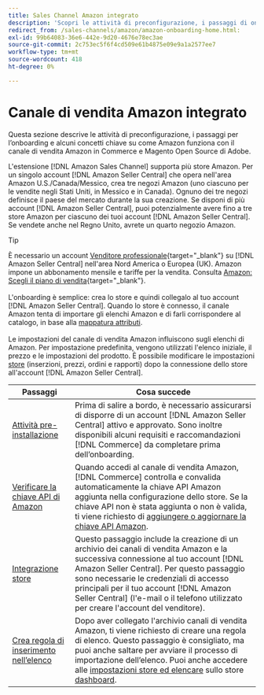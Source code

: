 ```yaml
---
title: Sales Channel Amazon integrato
description: 'Scopri le attività di preconfigurazione, i passaggi di onboarding e il funzionamento di Amazon con Amazon Sales Channel in Adobe Commerce e Magenti Open Source.'
redirect_from: /sales-channels/amazon/amazon-onboarding-home.html: 
exl-id: 99b64083-36e6-442e-9d20-4676e78ec3ae
source-git-commit: 2c753ec5f6f4cd509e61b4875e09e9a1a2577ee7
workflow-type: tm+mt
source-wordcount: 418
ht-degree: 0%

---
```


# Canale di vendita Amazon integrato

Questa sezione descrive le attività di preconfigurazione, i passaggi per l’onboarding e alcuni concetti chiave su come Amazon funziona con il canale di vendita Amazon in Commerce e Magento Open Source di Adobe.

L&#39;estensione [!DNL Amazon Sales Channel] supporta più store Amazon. Per un singolo account [!DNL Amazon Seller Central] che opera nell&#39;area Amazon U.S./Canada/Messico, crea tre negozi Amazon (uno ciascuno per le vendite negli Stati Uniti, in Messico e in Canada). Ognuno dei tre negozi definisce il paese del mercato durante la sua creazione. Se disponi di più account [!DNL Amazon Seller Central], puoi potenzialmente avere fino a tre store Amazon per ciascuno dei tuoi account [!DNL Amazon Seller Central]. Se vendete anche nel Regno Unito, avrete un quarto negozio Amazon.

>[!TIP]
>
>È necessario un account [Venditore professionale](https://sell.amazon.com/){target=&quot;_blank&quot;} su [!DNL Amazon Seller Central] nell&#39;area Nord America o Europea (UK). Amazon impone un abbonamento mensile e tariffe per la vendita. Consulta [Amazon: Scegli il piano di vendita](https://sell.amazon.com/pricing.html){target=&quot;_blank&quot;}.<br><br>
>L&#39;onboarding è semplice: crea lo store e quindi collegalo al tuo account [!DNL Amazon Seller Central].
>Quando lo store è connesso, il canale Amazon tenta di importare gli elenchi Amazon e di farli corrispondere al catalogo, in base alla [mappatura attributi](./attributes-view.md).<br><br>
>Le impostazioni del canale di vendita Amazon influiscono sugli elenchi di Amazon. Per impostazione predefinita, vengono utilizzati l&#39;elenco iniziale, il prezzo e le impostazioni del prodotto. È possibile modificare le impostazioni [store](./ob-store-review.md) (inserzioni, prezzi, ordini e rapporti) dopo la connessione dello store all&#39;account [!DNL Amazon Seller Central].

| Passaggi | Cosa succede |
|--- |--- |
| [Attività pre-installazione](./amazon-pre-setup-tasks.md) | Prima di salire a bordo, è necessario assicurarsi di disporre di un account [!DNL Amazon Seller Central] attivo e approvato. Sono inoltre disponibili alcuni requisiti e raccomandazioni [!DNL Commerce] da completare prima dell’onboarding. |
| [Verificare la chiave API di Amazon](./amazon-verify-api-key.md) | Quando accedi al canale di vendita Amazon, [!DNL Commerce] controlla e convalida automaticamente la chiave API Amazon aggiunta nella configurazione dello store. Se la chiave API non è stata aggiunta o non è valida, ti viene richiesto di [aggiungere o aggiornare la chiave API Amazon](./amazon-verify-api-key.md). |
| [Integrazione store](./store-integration.md) | Questo passaggio include la creazione di un archivio dei canali di vendita Amazon e la successiva connessione al tuo account [!DNL Amazon Seller Central]. Per questo passaggio sono necessarie le credenziali di accesso principali per il tuo account [!DNL Amazon Seller Central] (l&#39;e-mail o il telefono utilizzato per creare l&#39;account del venditore). |
| [Crea regola di inserimento nell’elenco](./ob-create-listing-rule.md) | Dopo aver collegato l&#39;archivio canali di vendita Amazon, ti viene richiesto di creare una regola di elenco. Questo passaggio è consigliato, ma puoi anche saltare per avviare il processo di importazione dell’elenco. Puoi anche accedere alle [impostazioni store ed elencare](./ob-store-review.md) sullo store [dashboard](./amazon-store-dashboard.md). |
